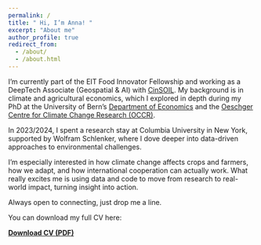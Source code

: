 ```yaml
---
permalink: /
title: " Hi, I’m Anna! "
excerpt: "About me"
author_profile: true
redirect_from: 
  - /about/
  - /about.html
---
```


I’m currently part of the <a href="https://learning.eitfood.eu/courses/innovator-fellowship" style="text-decoration: none;"> EIT Food Innovator Fellowship</a> and working as a DeepTech Associate (Geospatial & AI) with <a href="https://cinsoil.eu">CinSOIL</a>. My background is in climate and agricultural economics, which I explored in depth during my PhD at the University of Bern’s <a href="https://www.vwi.unibe.ch/index_eng.html">Department of Economics</a> and the <a href="https://www.oeschger.unibe.ch">Oeschger Centre for Climate Change Research (OCCR)</a>.

In 2023/2024, I spent a research stay at Columbia University in New York, supported by Wolfram Schlenker, where I dove deeper into data-driven approaches to environmental challenges.

I’m especially interested in how climate change affects crops and farmers, how we adapt, and how international cooperation can actually work. What really excites me is using data and code to move from research to real-world impact, turning insight into action.

Always open to connecting, just drop me a line.



You can download my full CV here:

[<strong>Download CV (PDF)</strong>](https://anna-schmid.github.io/files/CV_Schmid_short.pdf)
